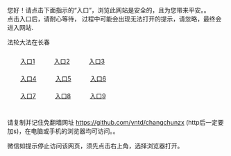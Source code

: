 您好！请点击下面指示的“入口”，浏览此网站是安全的，且为您带来平安。。 <br/>
点击入口后，请耐心等待， 过程中可能会出现无法打开的提示，请忽略，最终会进入网站. </br>

法轮大法在长春<br/>
<div style="padding:10px"><a style="margin:20px" target="_blank" href="https://dsaa98f073xot.cloudfront.net/2Qpsp?vvwvmv" id="ccLink1" rel="nofollow">入口1</a> <a target="_blank" style="margin:20px" href="https://d242l7tnz04ufk.cloudfront.net/2Qpsp?ipijgfhv" id="ccLink2" rel="nofollow">入口2</a> <a style="margin:20px" target="_blank" href="https://d1g531jb2lrb9n.cloudfront.net/2Qpsp?zizxw" id="ccLink3" rel="nofollow">入口3</a></div>

<div style="padding:10px" ><a style="margin:20px" target="_blank" href="https://dsaa98f073xot.cloudfront.net/2Qpsp?vvwvmv" id="ccLink4" rel="nofollow">入口4</a> <a style="margin:20px" href="https://d242l7tnz04ufk.cloudfront.net/2Qpsp?ipijgfhv" target="_blank" id="ccLink5" rel="nofollow">入口5</a> <a style="margin:20px" href="https://d1g531jb2lrb9n.cloudfront.net/2Qpsp?zizxw" target="_blank" id="ccLink6" rel="nofollow">入口6</a></div>

<div style="padding:10px"><a style="margin:20px" target="_blank" href="https://dsaa98f073xot.cloudfront.net/2Qpsp?vvwvmv" id="ccLink7" rel="nofollow">入口7</a> <a style="margin:20px" href="https://d242l7tnz04ufk.cloudfront.net/2Qpsp?ipijgfhv" target="_blank" id="ccLink8" rel="nofollow">入口8</a> <a style="margin:20px" target="_blank" href="https://d1g531jb2lrb9n.cloudfront.net/2Qpsp?zizxw" id="ccLink9" rel="nofollow">入口9</a></div>

<br/>



请复制并记住免翻墙网址 https://github.com/yntd/changchunzx (http后一定要加s)，在电脑或手机的浏览器均可访问。。<br/>

微信如提示停止访问该网页，须先点击右上角，选择浏览器打开。
